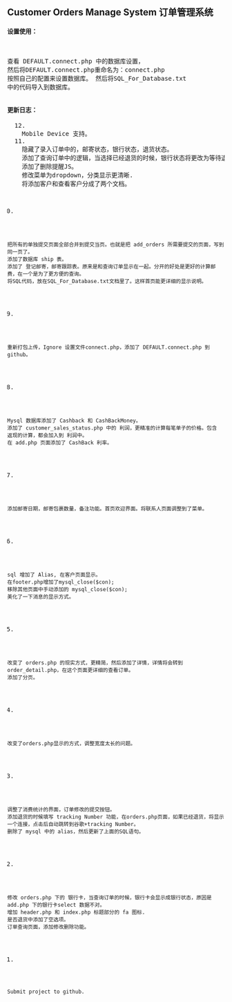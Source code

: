 <h2>Customer Orders Manage System 订单管理系统</h2>
<h4>设置使用：</h4>
<pre>

  查看 DEFAULT.connect.php 中的数据库设置，
  然后将DEFAULT.connect.php重命名为：connect.php 按照自己的配置来设置数据库。
  然后将SQL_For_Database.txt 中的代码导入到数据库。
</pre>

<h4>更新日志：</h4>
<pre>
  12.
    Mobile Device 支持。
  11.
    隐藏了录入订单中的，邮寄状态，银行状态，退货状态。
    添加了查询订单中的逻辑，当选择已经退货的时候，银行状态将更改为等待退款。当选择已经退货和已退款的时候，自动显示为已退款。
    添加了删除提醒JS。
    修改菜单为dropdown，分类显示更清晰.
    将添加客户和查看客户分成了两个文档。

  10.
    把所有的单独提交页面全部合并到提交当页。也就是把 add_orders 所需要提交的页面，写到同一页了。
    添加了数据库 ship 表。
    添加了 登记邮寄，邮寄跟踪表。原来是和查询订单显示在一起。分开的好处是更好的计算邮费，在一个是为了更方便的查询。
    将SQL代码，放在SQL_For_Database.txt文档里了。这样首页能更详细的显示说明。
  9.
    重新打包上传，Ignore 设置文件connect.php，添加了 DEFAULT.connect.php 到 github。
  8.
    Mysql 数据库添加了 Cashback 和 CashBackMoney。
    添加了 customer_sales_status.php 中的 利润，更精准的计算每笔单子的价格。包含 返现的计算，都会加入到 利润中。
    在 add.php 页面添加了 CashBack 利率。

  7.
    添加邮寄日期，邮寄包裹数量，备注功能。首页欢迎界面。将联系人页面调整到了菜单。
  6.
    sql 增加了 Alias, 在客户页面显示。
    在footer.php增加了mysql_close($con);
    移除其他页面中手动添加的 mysql_close($con);
    美化了一下消息的显示方式。
  5.
    改变了 orders.php 的现实方式，更精简，然后添加了详情，详情将会转到 order_detail.php，在这个页面更详细的查看订单。
    添加了分页。
  4.
    改变了orders.php显示的方式，调整宽度太长的问题。
  3.
    调整了消费统计的界面，订单修改的提交按钮。
    添加退货的时候填写 tracking Number 功能，在orders.php页面，如果已经退货，将显示一个连接，点击后自动跳转到谷歌+tracking Number。
    删除了 mysql 中的 alias，然后更新了上面的SQL语句。

  2.
    修改 orders.php 下的 银行卡，当查询订单的时候，银行卡会显示成银行状态，原因是 add.php 下的银行卡select 数据不对。
    增加 header.php 和 index.php 标题部分的 fa 图标.
    是否退货中添加了空选项。
    订单查询页面，添加修改删除功能。

  1.
    Submit project to github.
</pre>

